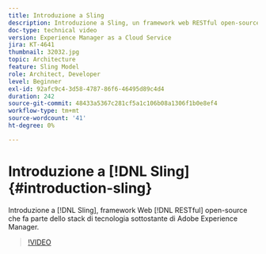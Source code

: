 ```yaml
---
title: Introduzione a Sling
description: Introduzione a Sling, un framework web RESTful open-source che fa parte dello stack di tecnologia sottostante di Adobe Experience Manager.
doc-type: technical video
version: Experience Manager as a Cloud Service
jira: KT-4641
thumbnail: 32032.jpg
topic: Architecture
feature: Sling Model
role: Architect, Developer
level: Beginner
exl-id: 92afc9c4-3d58-4787-86f6-46495d89c4d4
duration: 242
source-git-commit: 48433a5367c281cf5a1c106b08a1306f1b0e8ef4
workflow-type: tm+mt
source-wordcount: '41'
ht-degree: 0%

---
```


# Introduzione a [!DNL Sling] {#introduction-sling}

Introduzione a [!DNL Sling], framework Web [!DNL RESTful] open-source che fa parte dello stack di tecnologia sottostante di Adobe Experience Manager.

>[!VIDEO](https://video.tv.adobe.com/v/36978?quality=12&learn=on&captions=ita)

